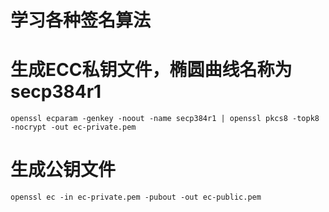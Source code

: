 # 学习各种签名算法

# 生成ECC私钥文件，椭圆曲线名称为secp384r1
```shell
openssl ecparam -genkey -noout -name secp384r1 | openssl pkcs8 -topk8 -nocrypt -out ec-private.pem
```
# 生成公钥文件
```shell
openssl ec -in ec-private.pem -pubout -out ec-public.pem 
```